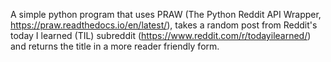 A simple python program that uses PRAW (The Python Reddit API Wrapper, https://praw.readthedocs.io/en/latest/), takes a random post from Reddit's today I learned (TIL) subreddit (https://www.reddit.com/r/todayilearned/) and returns the title in a more reader friendly form.
